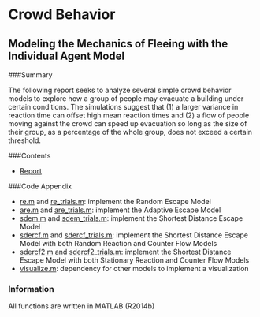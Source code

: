 # Crowd Behavior
## Modeling the Mechanics of Fleeing with the Individual Agent Model

###Summary

The following report seeks to analyze several simple crowd behavior models to explore how a group of people may evacuate a building under certain conditions. The simulations suggest that (1) a larger variance in reaction time can offset high mean reaction times and (2) a flow of people moving against the crowd can speed up evacuation so long as the size of their group, as a percentage of the whole group, does not exceed a certain threshold. 

###Contents

- [Report](https://github.com/geoffstevens8/Crowd-Behavior/blob/master/Report.pdf)

###Code Appendix

- [re.m](https://github.com/geoffstevens8/Crowd-Behavior/blob/master/re.m) and [re_trials.m](https://github.com/geoffstevens8/Crowd-Behavior/blob/master/re_trials.m): implement the Random Escape Model
- [are.m](https://github.com/geoffstevens8/Crowd-Behavior/blob/master/are.m) and [are_trials.m](https://github.com/geoffstevens8/Crowd-Behavior/blob/master/are_trials.m): implement the Adaptive Escape Model
- [sdem.m](https://github.com/geoffstevens8/Crowd-Behavior/blob/master/sdem.m) and [sdem_trials.m](https://github.com/geoffstevens8/Crowd-Behavior/blob/master/sdem_trials.m): implement the Shortest Distance Escape Model
- [sdercf.m](https://github.com/geoffstevens8/Crowd-Behavior/blob/master/sdercf.m) and [sdercf_trials.m](https://github.com/geoffstevens8/Crowd-Behavior/blob/master/sdercf_trials.m): implement the Shortest Distance Escape Model with both Random Reaction and Counter Flow Models
- [sdercf2.m](https://github.com/geoffstevens8/Crowd-Behavior/blob/master/sdercf2.m) and [sdercf2_trials.m](https://github.com/geoffstevens8/Crowd-Behavior/blob/master/sdercf2_trials.m): implement the Shortest Distance Escape Model with both Stationary Reaction and Counter Flow Models
- [visualize.m](https://github.com/geoffstevens8/Crowd-Behavior/blob/master/visualize.m): dependency for other models to implement a visualization

### Information
All functions are written in MATLAB (R2014b)
